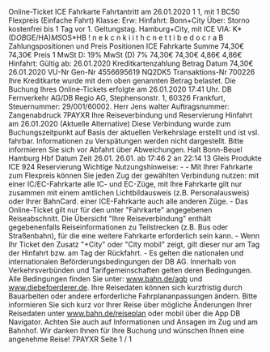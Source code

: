 Online-Ticket ICE Fahrkarte Fahrtantritt am 26.01.2020 1 1, mit 1 BC50 Flexpreis (Einfache Fahrt) Klasse: Erw: Hinfahrt: Bonn+City Über: Storno kostenfrei bis 1 Tag vor 1. Geltungstag. Hamburg+City, mit ICE VIA: K*(D*OB*GE/HA)*MS*OS*HB ! n e k c n k i i t h c n e t t i b e d o c r a B Zahlungspositionen und Preis Positionen ICE Fahrkarte Summe 74,30€ 74,30€ Preis 1 MwSt D: 19% MwSt (D) 7% 74,30€ 74,30€ 4,86€ 4,86€ Hinfahrt: Gültig ab: 26.01.2020 Kreditkartenzahlung Betrag Datum 74,30€ 26.01.2020 VU-Nr Gen-Nr 4556695619 NQ2DK5 Transaktions-Nr 700226 Ihre Kreditkarte wurde mit dem oben genannten Betrag belastet. Die Buchung Ihres Online-Tickets erfolgte am 26.01.2020 17:41 Uhr. DB Fernverkehr AG/DB Regio AG, Stephensonstr. 1, 60326 Frankfurt, Steuernummer: 29/001/60002. Herr Jens walter Auftragsnummer: Zangenabdruck 7PAYXR Ihre Reiseverbindung und Reservierung Hinfahrt am 26.01.2020 (Aktuelle Alternative) Diese Verbindung wurde zum Buchungszeitpunkt auf Basis der aktuellen Verkehrslage erstellt und ist vsl. fahrbar. Informationen zu Verspätungen werden nicht dargestellt. Bitte informieren Sie sich vor Abfahrt über Abweichungen. Halt Bonn-Beuel Hamburg Hbf Datum Zeit 26.01. 26.01. ab 17:46 2 an 22:14 13 Gleis Produkte ICE 924 Reservierung Wichtige Nutzungshinweise: - - Mit Ihrer Fahrkarte zum Flexpreis können Sie jeden Zug der gewählten Verbindung nutzen: mit einer IC/EC-Fahrkarte alle IC- und EC-Züge, mit Ihre Fahrkarte gilt nur zusammen mit einem amtlichen Lichtbildausweis (z.B. Personalausweis) oder Ihrer BahnCard. einer ICE-Fahrkarte auch alle anderen Züge. - Das Online-Ticket gilt nur für den unter "Fahrkarte" angegebenen Reiseabschnitt. Die Übersicht "Ihre Reiseverbindung" enthält gegebenenfalls Reiseinformationen zu Teilstrecken (z.B. Bus oder Straßenbahn), für die eine weitere Fahrkarte erforderlich sein kann. - Wenn Ihr Ticket den Zusatz "+City" oder "City mobil" zeigt, gilt dieser nur am Tag der Hinfahrt bzw. am Tag der Rückfahrt. - Es gelten die nationalen und internationalen Beförderungsbedingungen der DB AG. Innerhalb von Verkehrsverbünden und Tarifgemeinschaften gelten deren Bedingungen. Alle Bedingungen finden Sie unter: www.bahn.de/agb und www.diebefoerderer.de. Ihre Reisedaten können sich kurzfristig durch Bauarbeiten oder andere erforderliche Fahrplananpassungen ändern. Bitte informieren Sie sich kurz vor Ihrer Reise über mögliche Änderungen Ihrer Reisedaten unter www.bahn.de/reiseplan oder mobil über die App DB Navigator. Achten Sie auch auf Informationen und Ansagen im Zug und am Bahnhof. Wir danken Ihnen für Ihre Buchung und wünschen Ihnen eine angenehme Reise! 7PAYXR Seite 1 / 1